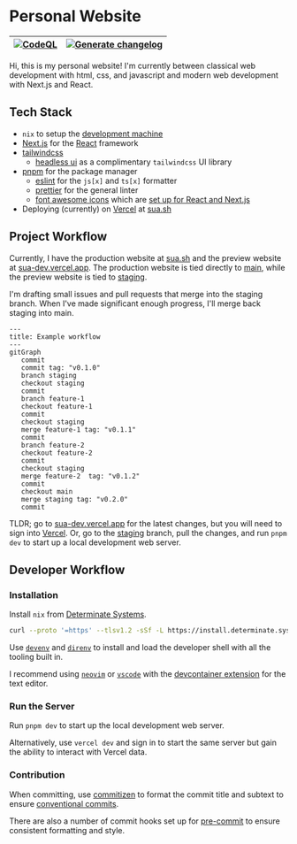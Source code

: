 # Personal Website

| [![CodeQL](https://github.com/suasuasuasuasua/personal-website/actions/workflows/github-code-scanning/codeql/badge.svg)](https://github.com/suasuasuasuasua/personal-website/actions/workflows/github-code-scanning/codeql) | [![Generate changelog](https://github.com/suasuasuasuasua/personal-website/actions/workflows/changelog.yml/badge.svg)](https://github.com/suasuasuasuasua/personal-website/actions/workflows/changelog.yml) |
| --------------------------------------------------------------------------------------------------------------------------------------------------------------------------------------------------------------------------- | ----------------------------------------------------------------------------------------------------------------------------------------------------------------------------------------------------------- |

Hi, this is my personal website! I'm currently between classical web development
with html, css, and javascript and modern web development with Next.js and
React.

## Tech Stack

- `nix` to setup the [development machine](#developer-workflow)
- [Next.js](https://nextjs.org) for the [React](https://react.dev) framework
- [tailwindcss](https://tailwindcss.com)
  - [headless ui](https://headlessui.com/) as a complimentary `tailwindcss` UI
    library
- [pnpm](https://pnpm.io) for the package manager
  - [eslint](https://eslint.org) for the `js[x]` and `ts[x]` formatter
  - [prettier](https://prettier.io) for the general linter
  - [font awesome icons](https://fontawesome.com) which are
    [set up for React and Next.js](https://docs.fontawesome.com/web/use-with/react)
- Deploying (currently) on [Vercel](https://vercel.com) at
  [sua.sh](https://sua.sh)

## Project Workflow

Currently, I have the production website at [sua.sh](https://sua.sh) and the
preview website at [sua-dev.vercel.app](https://sua-dev.vercel.app). The
production website is tied directly to
[main](https://github.com/suasuasuasuasua/personal-website/tree/main), while the
preview website is tied to
[staging](https://github.com/suasuasuasuasua/personal-website/tree/staging).

I'm drafting small issues and pull requests that merge into the staging branch.
When I've made significant enough progress, I'll merge back staging into main.

```mermaid
---
title: Example workflow
---
gitGraph
   commit
   commit tag: "v0.1.0"
   branch staging
   checkout staging
   commit
   branch feature-1
   checkout feature-1
   commit
   checkout staging
   merge feature-1 tag: "v0.1.1"
   commit
   branch feature-2
   checkout feature-2
   commit
   checkout staging
   merge feature-2  tag: "v0.1.2"
   commit
   checkout main
   merge staging tag: "v0.2.0"
   commit
```

TLDR; go to [sua-dev.vercel.app](https://sua-dev.vercel.app) for the latest
changes, but you will need to sign into [Vercel](https://vercel.com). Or, go to
the [staging](https://github.com/suasuasuasuasua/personal-website/tree/staging)
branch, pull the changes, and run `pnpm dev` to start up a local development web
server.

## Developer Workflow

### Installation

Install `nix` from
[Determinate Systems](https://determinate.systems/posts/determinate-nix-installer/).

```bash
curl --proto '=https' --tlsv1.2 -sSf -L https://install.determinate.systems/nix | sh -s -- install
```

Use [`devenv`](https://devenv.sh) and [`direnv`](https://direnv.net) to install
and load the developer shell with all the tooling built in.

I recommend using [`neovim`](https://neovim.io) or
[`vscode`](https://code.visualstudio.com) with the
[devcontainer extension](https://marketplace.visualstudio.com/items?itemName=ms-vscode-remote.remote-containers)
for the text editor.

### Run the Server

Run `pnpm dev` to start up the local development web server.

Alternatively, use `vercel dev` and sign in to start the same server but gain
the ability to interact with Vercel data.

### Contribution

When committing, use
[commitizen](https://commitizen-tools.github.io/commitizen/) to format the
commit title and subtext to ensure
[conventional commits](https://www.conventionalcommits.org/en/v1.0.0/).

There are also a number of commit hooks set up for
[pre-commit](https://pre-commit.com) to ensure consistent formatting and style.
